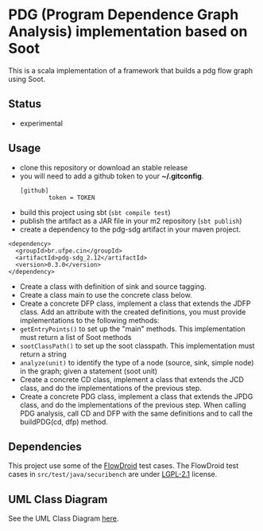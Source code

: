 # PDG (Program Dependence Graph Analysis) implementation based on Soot

This is a scala implementation of a framework that builds a pdg flow graph using Soot.

## Status

   * experimental

## Usage

   * clone this repository or download an stable release
   * you will need to add a github token to your **~/.gitconfig**.
     ```
     [github]
             token = TOKEN
     ```
   * build this project using sbt (`sbt compile test`)
   * publish the artifact as a JAR file in your m2 repository (`sbt publish`)
   * create a dependency to the pdg-sdg artifact in your maven project. 

```{xml}
<dependency>
  <groupId>br.ufpe.cin</groupId>
  <artifactId>pdg-sdg_2.12</artifactId>
  <version>0.3.0</version>
</dependency>
```

* Create a class with definition of sink and source tagging.
* Create a class main to use the concrete class below.
* Create a concrete DFP class, implement a class that extends the JDFP class. Add an attribute with the created definitions, you must provide implementations to the following methods:
* `getEntryPoints()` to set up the "main" methods. This implementation must return a list of Soot methods
* `sootClassPath()` to set up the soot classpath. This implementation must return a string
* `analyze(unit)` to identify the type of a node (source, sink, simple node) in the graph; given a statement (soot unit)
* Create a concrete CD class, implement a class that extends the JCD class, and do the implementations of the previous step.
* Create a concrete PDG class, implement a class that extends the JPDG class, and do the implementations of the previous step. When calling PDG analysis, call CD and DFP with the same definitions and to call the buildPDG(cd, dfp) method.

## Dependencies

This project use some of the [FlowDroid](https://github.com/secure-software-engineering/FlowDroid) test cases. The FlowDroid test cases in `src/test/java/securibench` are under [LGPL-2.1](https://github.com/secure-software-engineering/FlowDroid/blob/develop/LICENSE) license.

## UML Class Diagram

See the UML Class Diagram [here](/UML%20Diagram.pdf).